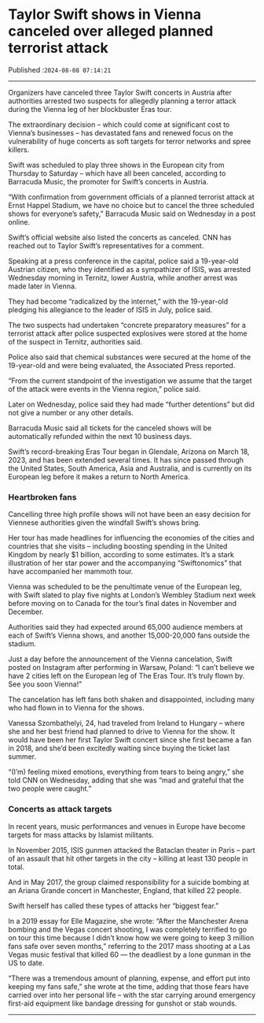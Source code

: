 # Taylor Swift shows in Vienna canceled over alleged planned terrorist attack

Published :`2024-08-08 07:14:21`

---

Organizers have canceled three Taylor Swift concerts in Austria after authorities arrested two suspects for allegedly planning a terror attack during the Vienna leg of her blockbuster Eras tour.

The extraordinary decision – which could come at significant cost to Vienna’s businesses – has devastated fans and renewed focus on the vulnerability of huge concerts as soft targets for terror networks and spree killers.

Swift was scheduled to play three shows in the European city from Thursday to Saturday – which have all been canceled, according to Barracuda Music, the promoter for Swift’s concerts in Austria.

“With confirmation from government officials of a planned terrorist attack at Ernst Happel Stadium, we have no choice but to cancel the three scheduled shows for everyone’s safety,” Barracuda Music said on Wednesday in a post online.

Swift’s official website also listed the concerts as canceled. CNN has reached out to Taylor Swift’s representatives for a comment.

Speaking at a press conference in the capital, police said a 19-year-old Austrian citizen, who they identified as a sympathizer of ISIS, was arrested Wednesday morning in Ternitz, lower Austria, while another arrest was made later in Vienna.

They had become “radicalized by the internet,” with the 19-year-old pledging his allegiance to the leader of ISIS in July, police said.

The two suspects had undertaken “concrete preparatory measures” for a terrorist attack after police suspected explosives were stored at the home of the suspect in Ternitz, authorities said.

Police also said that chemical substances were secured at the home of the 19-year-old and were being evaluated, the Associated Press reported.

“From the current standpoint of the investigation we assume that the target of the attack were events in the Vienna region,” police said.

Later on Wednesday, police said they had made “further detentions” but did not give a number or any other details.

Barracuda Music said all tickets for the canceled shows will be automatically refunded within the next 10 business days.

Swift’s record-breaking Eras Tour began in Glendale, Arizona on March 18, 2023, and has been extended several times. It has since passed through the United States, South America, Asia and Australia, and is currently on its European leg before it makes a return to North America.

### Heartbroken fans

Cancelling three high profile shows will not have been an easy decision for Viennese authorities given the windfall Swift’s shows bring.

Her tour has made headlines for influencing the economies of the cities and countries that she visits – including boosting spending in the United Kingdom by nearly $1 billion, according to some estimates. It’s a stark illustration of her star power and the accompanying “Swiftonomics” that have accompanied her mammoth tour.

Vienna was scheduled to be the penultimate venue of the European leg, with Swift slated to play five nights at London’s Wembley Stadium next week before moving on to Canada for the tour’s final dates in November and December.

Authorities said they had expected around 65,000 audience members at each of Swift’s Vienna shows, and another 15,000-20,000 fans outside the stadium.

Just a day before the announcement of the Vienna cancelation, Swift posted on Instagram after performing in Warsaw, Poland: “I can’t believe we have 2 cities left on the European leg of The Eras Tour. It’s truly flown by. See you soon Vienna!”

The cancelation has left fans both shaken and disappointed, including many who had flown in to Vienna for the shows.

Vanessa Szombathelyi, 24, had traveled from Ireland to Hungary – where she and her best friend had planned to drive to Vienna for the show. It would have been her first Taylor Swift concert since she first became a fan in 2018, and she’d been excitedly waiting since buying the ticket last summer.

“(I’m) feeling mixed emotions, everything from tears to being angry,” she told CNN on Wednesday, adding that she was “mad and grateful that the two people were caught.”

### Concerts as attack targets

In recent years, music performances and venues in Europe have become targets for mass attacks by Islamist militants.

In November 2015, ISIS gunmen attacked the Bataclan theater in Paris – part of an assault that hit other targets in the city – killing at least 130 people in total.

And in May 2017, the group claimed responsibility for a suicide bombing at an Ariana Grande concert in Manchester, England, that killed 22 people.

Swift herself has called these types of attacks her “biggest fear.”

In a 2019 essay for Elle Magazine, she wrote: “After the Manchester Arena bombing and the Vegas concert shooting, I was completely terrified to go on tour this time because I didn’t know how we were going to keep 3 million fans safe over seven months,” referring to the 2017 mass shooting at a Las Vegas music festival that killed 60 — the deadliest by a lone gunman in the US to date.

“There was a tremendous amount of planning, expense, and effort put into keeping my fans safe,” she wrote at the time, adding that those fears have carried over into her personal life – with the star carrying around emergency first-aid equipment like bandage dressing for gunshot or stab wounds.

---

